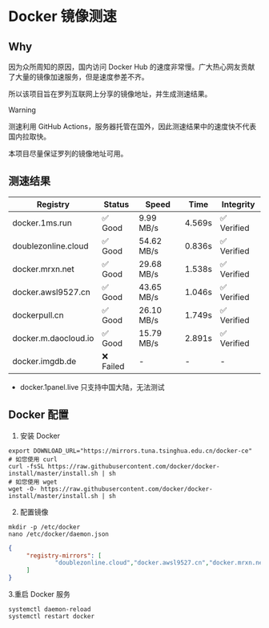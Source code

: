 # Docker 镜像测速

## Why

因为众所周知的原因，国内访问 Docker Hub 的速度非常慢。广大热心网友贡献了大量的镜像加速服务，但是速度参差不齐。


所以该项目旨在罗列互联网上分享的镜像地址，并生成测速结果。

> [!WARNING]
> 测速利用 GitHub Actions，服务器托管在国外，因此测速结果中的速度快不代表国内拉取快。
>

本项目尽量保证罗列的镜像地址可用。

## 测速结果

| Registry | Status | Speed | Time | Integrity |
|----------|--------|-------|------|-----------|
| docker.1ms.run | ✅ Good | 9.99 MB/s | 4.569s | ✅ Verified |
| doublezonline.cloud | ✅ Good | 54.62 MB/s | 0.836s | ✅ Verified |
| docker.mrxn.net | ✅ Good | 29.68 MB/s | 1.538s | ✅ Verified |
| docker.awsl9527.cn | ✅ Good | 43.65 MB/s | 1.046s | ✅ Verified |
| dockerpull.cn | ✅ Good | 26.10 MB/s | 1.749s | ✅ Verified |
| docker.m.daocloud.io | ✅ Good | 15.79 MB/s | 2.891s | ✅ Verified |
| docker.imgdb.de | ❌ Failed | - | - | - |

- docker.1panel.live 只支持中国大陆，无法测试

## Docker 配置

1. 安装 Docker
```shell
export DOWNLOAD_URL="https://mirrors.tuna.tsinghua.edu.cn/docker-ce"
# 如您使用 curl
curl -fsSL https://raw.githubusercontent.com/docker/docker-install/master/install.sh | sh
# 如您使用 wget
wget -O- https://raw.githubusercontent.com/docker/docker-install/master/install.sh | sh
```

2. 配置镜像

```shell
mkdir -p /etc/docker
nano /etc/docker/daemon.json
```

```json
{
     "registry-mirrors": [
             "doublezonline.cloud","docker.awsl9527.cn","docker.mrxn.net"
     ]
}
```

 3.重启 Docker 服务
```shell
systemctl daemon-reload
systemctl restart docker
```
